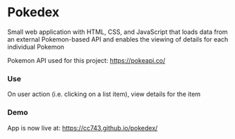 # Pokedex

Small web application with HTML, CSS, and JavaScript that loads data from an external Pokemon-based API and enables the viewing of details for each individual Pokemon

Pokemon API used for this project: https://pokeapi.co/ 

### Use

On user action (i.e. clicking on a list item), view details for the item

### Demo

App is now live at: https://cc743.github.io/pokedex/ 
